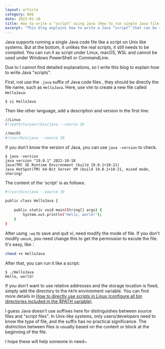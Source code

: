 ```yaml
---
layout: article
category: Web
date: 2023-01-10
title: How to write a "script" using Java (How to run single Java file like script)
excerpt: "This blog explains how to write a Java “script” that can be run on Unix-like systems without using the .java suffix. ZhongUncle provides the steps and code examples for creating a file named HelloJava that prints “Hello, world!” to the console. ZhongUncle also explains the rationale behind not using suffixes and the limitations of this method. ZhongUncle hopes to help someone in need with this information."
---
```

Java supports running a single Java code file like a script on Unix like systems. But at the bottom, it unlikes the real scripts, it still needs to be compiled. You can run it as script under Linux, macOS, WSL and cannot be used under Windows PowerShell or CommandLine.

Due to I cannot find detailed explanations, so I write this blog to explain how to write Java "scripts".

First, not use the `.java` suffix of Java code files , they should be directly the file name, such as `HelloJava`. Here, use vim to create a new file called `HelloJava`:

```
$ vi HelloJava
```

Then like other language, add a description and version in the first line:

```bash
//Linux
#!/path/to/your/bin/java --source 19

//macOS
#!/usr/bin/java --source 19
```

If you don't know the version of Java, you can use `java -version` to check.

```
$ java -version
java version "19.0.1" 2022-10-18
Java(TM) SE Runtime Environment (build 19.0.1+10-21)
Java HotSpot(TM) 64-Bit Server VM (build 19.0.1+10-21, mixed mode, sharing)
```

The content of the 'script' is as follows:

```bash
#!/usr/bin/java --source 19
 
public class HelloJava {
 
    public static void main(String[] args) {
        System.out.println("Hello, world!");
    }
}
```

After using `:wq` to save and quit vi, need modify the mode of file. If you don't modify `umusk`, you need change this to get the permission to excute the file. It's easy, like：

```bash
chmod +x HelloJava
```
After that, you can run it like a script:

```
$ ./HelloJava
Hello, world!
```

If you don't want to use relative addresses and the storage location is fixed, simply add the directory to the `PATH` environment variable. You can find more details in [How to directly use scripts in Linux (configure all bin directories included in the $PATH variable)](https://zhonguncle.github.io/blogs/8e8b0e450e6d5457740a6379c3b723b6.html).


I guess Java doesn't use suffixes here for distinguishes between source files and "script files". In Unix-like systems, only users/developers need to know the type of file, and the suffix has no practical significance. The distinction between files is usually based on the content or block at the beginning of the file.

I hope these will help someone in need~